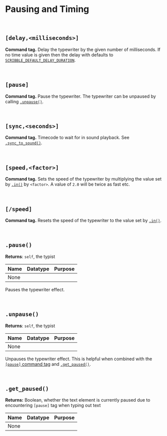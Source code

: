 # Pausing and Timing

&nbsp;

## `[delay,<milliseconds>]`

**Command tag.** Delay the typewriter by the given number of milliseconds. If no time value is given then the delay with defaults to [`SCRIBBLE_DEFAULT_DELAY_DURATION`](configuration).

&nbsp;

## `[pause]`

**Command tag.** Pause the typewriter. The typewriter can be unpaused by calling [`.unpause()`](typist-methods?id=unpause).

&nbsp;

## `[sync,<seconds>]`

**Command tag.** Timecode to wait for in sound playback. See [`.sync_to_sound()`](typist-methods?id=sync_to_sound).

&nbsp;

## `[speed,<factor>]`

**Command tag.** Sets the speed of the typewriter by multiplying the value set by [`.in()`](typist-methods?id=inspeed-smoothness) by `<factor>`. A value of `2.0` will be twice as fast etc.

&nbsp;

## `[/speed]`

**Command tag.** Resets the speed of the typewriter to the value set by [`.in()`](typist-methods?id=inspeed-smoothness).

&nbsp;

## `.pause()`

**Returns**: `self`, the typist

|Name|Datatype|Purpose|
|----|--------|-------|
|None|        |       |

Pauses the typewriter effect.

&nbsp;

## `.unpause()`

**Returns**: `self`, the typist

|Name|Datatype|Purpose|
|----|--------|-------|
|None|        |       |

Unpauses the typewriter effect. This is helpful when combined with the [`[pause]` command tag](Text-Formatting) and [`.get_paused()`](scribble_typist#get_paused).

&nbsp;

## `.get_paused()`

**Returns:** Boolean, whether the text element is currently paused due to encountering `[pause]` tag when typing out text

|Name|Datatype|Purpose|
|----|--------|-------|
|None|        |       |